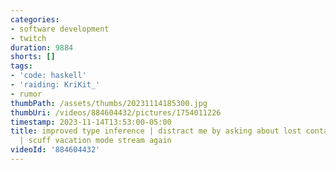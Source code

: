 ```yaml
---
categories:
- software development
- twitch
duration: 9884
shorts: []
tags:
- 'code: haskell'
- 'raiding: KriKit_'
- rumor
thumbPath: /assets/thumbs/20231114185300.jpg
thumbUri: /videos/884604432/pictures/1754011226
timestamp: 2023-11-14T13:53:00-05:00
title: improved type inference | distract me by asking about lost contact world-building
  | scuff vacation mode stream again
videoId: '884604432'
---
```

